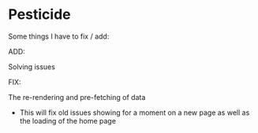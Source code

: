 # Pesticide

Some things I have to fix / add:

ADD:

Solving issues

FIX:

The re-rendering and pre-fetching of data

-   This will fix old issues showing for a moment on a new page as well as the loading of the home page
